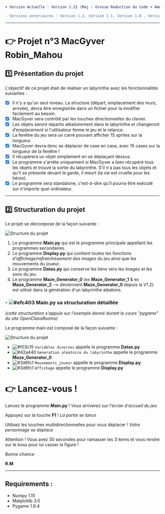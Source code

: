 ```diff
+ Version Actuelle : Version 1.21 (Maj : Grosse Reduction du Code + Amélioration de la logique + pep8)
```



```diff
- Versions anterieures : Version 1.2, Version 1.1, Version 1.0 , Version 0.1 
```
___________________________________


# 👉  Projet n°3 MacGyver Robin_Mahou

## :one: Présentation du projet

L'objectif de ce projet était de réaliser un labyrinthe avec les fonctionnalités suivantes :

- [x] Il n'y a qu'un seul niveau. La structure (départ, emplacement des murs, arrivée), devra être enregistrée dans un fichier pour la modifier facilement au besoin.
- [x] MacGyver sera contrôlé par les touches directionnelles du clavier.
- [x] Les objets seront répartis aléatoirement dans le labyrinthe et changeront d’emplacement si l'utilisateur ferme le jeu et le relance.
- [x] La fenêtre du jeu sera un carré pouvant afficher 15 sprites sur la longueur.
- [x] MacGyver devra donc se déplacer de case en case, avec 15 cases sur la longueur de la fenêtre !
- [x] Il récupèrera un objet simplement en se déplaçant dessus.
- [x] Le programme s'arrête uniquement si MacGyver a bien récupéré tous les objets et trouvé la sortie du labyrinthe. S'il n'a pas tous les objets et qu'il se présente devant le garde, il meurt (la vie est cruelle pour les héros).
- [x] Le programme sera standalone, c'est-à-dire qu'il pourra être exécuté sur n'importe quel ordinateur.

__________________________________


## :two: Structuration du projet

Le projet se décompose de la façon suivante :

![Structure du projet](http://image.noelshack.com/fichiers/2018/45/3/1541582209-projet3ocr.png)

1. Le programme **Main.py** qui est le programme principale appellant les programmes secondaires. 
2. Le programme **Display.py** qui contient toutes les fonctions *d'affichage/rafraichissement des images* du jeu ainsi que les mouvements du joueur.
3. Le programme **Datas.py** qui conserve les liens vers les images et les sons du jeu.
4. Le programme **Maze_Generator_0** (ex **Maze_Generator_1** & ex **Maze_Generator_2** --> deviennent **Maze_Generator_0** depuis la V1.2) est utilisé dans la génération d'un labyrinthe aléatoire.

### - ![#efc403](https://placehold.it/15/efc403/000000?text=+) Main.py sa structuration détaillée
*(cette structuration s'appuie sur l'exemple donné durant le cours "pygame" du site OpenClassRooms)*

Le programme main est composé de la façon suivante : 

![Structure du projet](http://image.noelshack.com/fichiers/2018/45/3/1541584075-projet3ocr2.png)

- ![#f03c15](https://placehold.it/15/f03c15/000000?text=+) `Variables diverses` appelle le programme **Datas.py**
- ![#42a440](https://placehold.it/15/42a440/000000?text=+) `Generation aléatoire du labyrinthe` appelle le programme **Maze_Generator_0**
- ![#3d6fc1](https://placehold.it/15/3d6fc1/000000?text=+) `Mouvements_joueur` appelle le programme **Display.py**
- ![#3d6fc1](https://placehold.it/15/3d6fc1/000000?text=+) `Affichage` appelle le programme **Display.py**


            
# 👉 Lancez-vous !

Lancez le programme **Main.py** !
*Vous arriverez sur l'écran d'accueil du jeu*

Appuyez sur la touche **F1** !
*La partie se lance*

Utilisez les touches multidirectionnelles pour vous déplacer !
*Votre personnage se déplace*

Attention ! Vous avez 30 secondes pour ramasser les 3 items et vous rendre sur le boss pour lui casser la figure !


*Bonne chance*


**R.M**

____________________


## Requirements :
- Numpy 1.15
- Matplotlib 3.0
- Pygame 1.9.4




